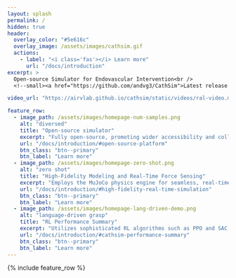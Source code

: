 ```yaml
---
layout: splash
permalink: /
hidden: true
header:
  overlay_color: "#5e616c"
  overlay_image: /assets/images/cathsim.gif
  actions:
    - label: "<i class='fas'></i> Learn more"
      url: "/docs/introduction"
excerpt: >
  Open-source Simulator for Endovascular Intervention<br />
  <!--small><a href="https://github.com/andvg3/CathSim">Latest release (TBD)</a></small-->

video_url: "https://airvlab.github.io/cathsim/static/videos/ral-video.mp4"

feature_row:
  - image_path: /assets/images/homepage-num-samples.png
    alt: "diversed"
    title: "Open-source simulator"
    excerpt: "Fully open-source, promoting wider accessibility and collaborative improvements across the medical and academic communities."
    url: "/docs/introduction/#open-source-platform"
    btn_class: "btn--primary"
    btn_label: "Learn more"
  - image_path: /assets/images/homepage-zero-shot.png
    alt: "zero shot"
    title: "High-Fidelity Modeling and Real-Time Force Sensing"
    excerpt: "Employs the MuJoCo physics engine for seamless, real-time interactions, significantly advancing the fidelity and responsiveness of surgical simulations."
    url: "/docs/introduction/#high-fidelity-real-time-simulation"
    btn_class: "btn--primary"
    btn_label: "Learn more"
  - image_path: /assets/images/homepage-lang-driven-demo.png
    alt: "language-driven grasp"
    title: "RL Performance Summary"
    excerpt: "Utilizes sophisticated RL algorithms such as PPO and SAC to automate catheter navigation, pushing the boundaries of what is achievable in autonomous robotic surgeries."
    url: "/docs/introduction/#cathsim-performance-summary"
    btn_class: "btn--primary"
    btn_label: "Learn more"
---
```


{% include feature_row %}
